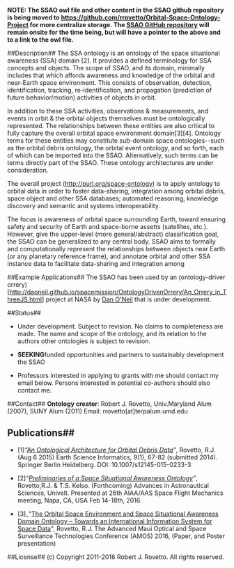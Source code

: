 **NOTE: The SSAO owl file and other content in the SSAO github repository is being moved to https://github.com/rrovetto/Orbital-Space-Ontology-Project for more centralize storage. The [SSAO GitHub repository](https://github.com/rrovetto/space-situational-awareness-domain-ontology) will remain onsite for the time being, but will have a pointer to the above and to a link to the owl file.**

##Description##
The SSA ontology is an ontology of the space situational awareness (SSA) domain [2]. It provides a defined terminology for SSA concepts and objects. The scope of SSAO, and its domain, minimally includes that which affords awareness and knowledge of the orbital and near-Earth space environment. This consists of observation, detection, identification, tracking, re-identification, and propagation (prediction of future behavior/motion) activities of objects in orbit. 

In addition to these SSA activities, observations & measurements, and events in orbit & the orbital objects themselves must be ontologically represented. The relationships between these entities are also critical to fully capture the overall orbital space environment domain[3][4]. Ontology terms for these entities may constitute sub-domain space ontologies--such as the orbital debris ontology, the orbital event ontology, and so forth, each of which can be imported into the SSAO. Alternatively, such terms can be terms directly part of the SSAO. These ontology architectures are under consideration. 

The overall project (http://purl.org/space-ontology) is to apply ontology to orbital data in order to foster data-sharing, integration among orbital debris, space object and other SSA databases; automated reasoning, knowledge discovery and semantic and systems interoperability.

The focus is awareness of orbital space surrounding Earth, toward ensuring safety and security of Earth and space-borne assetts (satellites, etc.). However, give the upper-level (more general/abstract) classification goal, the SSAO can be generalized to any central body. SSAO aims to formally and computationally represent the relationships between objects near Earth (or any planetary reference frame), and annotate orbital and other SSA instance data to facilitate data-sharing and integration among

##Example Applications##
The SSAO has been used by an (ontology-driver orrery)[http://daoneil.github.io/spacemission/OntologyDrivenOrrery/An_Orrery_in_ThreeJS.html] project at NASA by [Dan O'Neil](https://github.com/daoneil/spacemission/tree/master/OntologyDrivenOrrery) that is under development.

##Status##
* Under development. Subject to revision. No claims to completeness are made. The name and scope of the ontology, and its relation to the authors other ontologies is subject to revision. 

* **SEEKING**funded opportunities and partners to sustainably development the SSAO
* Professors interested in applying to grants with me should contact my email below. Persons interested in potential co-authors should also contact me.

##Contact##
**Ontology creator**: Robert J. Rovetto, Univ.Maryland Alum (2007), SUNY Alum (2011)
Email: rrovetto[at]terpalum.umd.edu

## Publications##
* [1]_“[An Ontological Architecture for Orbital Debris Data](http://link.springer.com/article/10.1007/s12145-015-0233-3)”_, Rovetto, R.J. (Aug 6 2015) Earth Science Informatics, 9(1), 67-82 (submitted 2014). Springer Berlin Heidelberg. DOI: 10.1007/s12145-015-0233-3

* [2]_“[Preliminaries of a Space Situational Awareness Ontology](https://arxiv.org/ftp/arxiv/papers/1606/1606.01924.pdf)”_, Rovetto,R.J. & T.S. Kelso. (Forthcoming) Advances in Astronautical Sciences, Univelt. Presented at 26th AIAA/AAS Space Flight Mechanics meeting, Napa, CA, USA Feb 14-18th, 2016.

* [3]_"[The Orbital Space Environment and Space Situational Awareness Domain Ontology – Towards an International Information System for Space Data](http://www.amostech.com/TechnicalPapers/2016/Poster/Rovetto.pdf)", Rovetto, R.J. The Advanced Maui Optical and Space Surveillance Technologies Conference (AMOS) 2016, (Paper, and Poster presentation)

##License##
(c) Copyright 2011-2016 Robert J. Rovetto. All rights reserved.